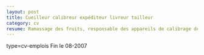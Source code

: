 ```yaml
---
layout: post
title: Cueilleur calibreur expéditeur livreur tailleur
category: cv
resume: Ramassage des fruits, responsable des appareils de calibrage des fruits (cerises et abricots). Préparation des commandes et livraisons. Tailleur des arbres aprés la récolte.
---
```

type=cv-emplois
Fin le 08-2007